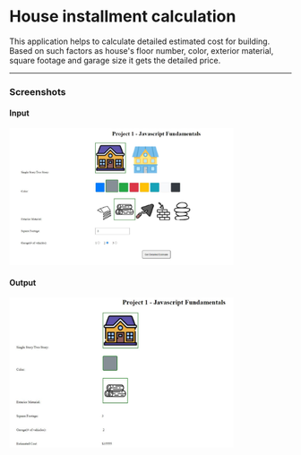 # House installment calculation   
  
This application helps to calculate detailed estimated cost for building.  
Based on such factors as house's floor number, color, exterior material,  
square footage and garage size it gets the detailed price.
  
---
 ### Screenshots
  <h4 align="left"> Input</h4>
    <img src="./js_house_installment_calc/screenshots/input.JPG" width="400px">
  <h4 align="left"> Output</h4>
    <img src="./js_house_installment_calc/screenshots/output.JPG" width="400px">
  </div>
  </div>
